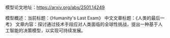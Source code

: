 模型论文地址：https://arxiv.org/abs/2501.14249

模型概述：当前标题：《Humanity's Last Exam》
中文文章标题：《人类的最后一考》
文章内容：探讨通过技术手段应对人类面临的全球性挑战，提出一种基于人工智能的决策模型，以实现可持续发展。
